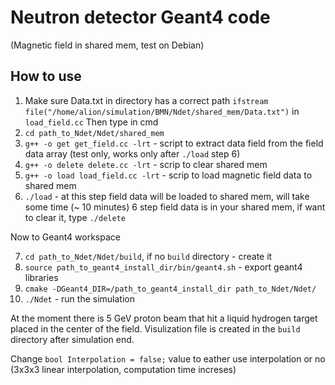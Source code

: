 # Neutron detector Geant4 code

(Magnetic field in shared mem, test on Debian)

## How to use

1. Make sure Data.txt in directory has a correct path `ifstream file("/home/alion/simulation/BMN/Ndet/shared_mem/Data.txt")` in `load_field.cc`
Then type in cmd
2. `cd path_to_Ndet/Ndet/shared_mem`
3. `g++ -o get get_field.cc -lrt` - script to extract data field from the field data array (test only, works only after `./load` step 6)
4. `g++ -o delete delete.cc -lrt` - scrip to clear shared mem
5. `g++ -o load load_field.cc -lrt` - scrip to load magnetic field data to shared mem
6. `./load` - at this step field data will be loaded to shared mem, will take some time (~ 10 minutes)
6 step field data is in your shared mem, if want to clear it, type `./delete`

Now to Geant4 workspace

7. `cd path_to_Ndet/Ndet/build`, if no `build` directory - create it
8. `source path_to_geant4_install_dir/bin/geant4.sh` - export geant4 libraries
9. `cmake -DGeant4_DIR=/path_to_geant4_install_dir path_to_Ndet/Ndet/`
10. `./Ndet` - run the simulation

At the moment there is 5 GeV proton beam that hit a liquid hydrogen target placed in the center of the field. Visulization file is created in the `build` directory after simulation end.

Change `bool Interpolation = false;` value to eather use interpolation or no (3x3x3 linear interpolation, computation time increses)